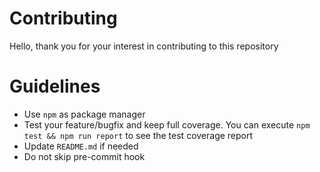 # Contributing

Hello, thank you for your interest in contributing to this repository

# Guidelines

*   Use `npm` as package manager
*   Test your feature/bugfix and keep full coverage. You can execute `npm test && npm run report` to
    see the test coverage report
*   Update `README.md` if needed
*   Do not skip pre-commit hook
